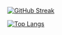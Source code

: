 [![GitHub Streak](http://github-readme-streak-stats.herokuapp.com?user=RedElectricLed&theme=dark&background=000000)](https://git.io/streak-stats)

[![Top Langs](https://github-readme-stats.vercel.app/api/top-langs/?username=RedElectricLed&layout=compact&theme=vision-friendly-dark)](https://github.com/anuraghazra/github-readme-stats)

<!--
**RedElectricLed/RedElectricLed** is a ✨ _special_ ✨ repository because its `README.md` (this file) appears on your GitHub profile.

Here are some ideas to get you started:

- 🔭 I’m currently working on ...
- 🌱 I’m currently learning ...
- 👯 I’m looking to collaborate on ...
- 🤔 I’m looking for help with ...
- 💬 Ask me about ...
- 📫 How to reach me: ...
- 😄 Pronouns: ...
- ⚡ Fun fact: ...
-->
